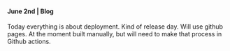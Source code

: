 #### June 2nd | Blog

Today everything is about deployment. Kind of release day. Will use github pages.
At the moment built manually, but will need to make that process in Github actions.